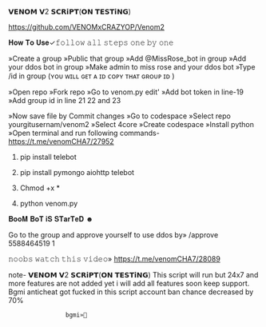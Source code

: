 𝗩𝗘𝗡𝗢𝗠 𝗩2 𝗦𝗖𝗥𝗶𝗣𝗧(𝗢𝗡 𝗧𝗘𝗦𝗧𝗶𝗡𝗚)

https://github.com/VENOMxCRAZYOP/Venom2

𝐇𝐨𝐰 𝐓𝐨 𝐔𝐬𝐞✓𝚏𝚘𝚕𝚕𝚘𝚠 𝚊𝚕𝚕 𝚜𝚝𝚎𝚙𝚜 
𝚘𝚗𝚎 𝚋𝚢 𝚘𝚗𝚎

»Create a group 
»Public that group
»Add @MissRose_bot in group
»Add your ddos bot in group
»Make admin to miss rose and your ddos bot
»Type /id in group (ʏᴏᴜ ᴡɪʟʟ ɢᴇᴛ ᴀ ɪᴅ ᴄᴏᴘʏ ᴛʜᴀᴛ ɢʀᴏᴜᴘ ɪᴅ )

»Open repo
»Fork repo 
»Go to venom.py edit'
»Add bot token in line-19
»Add group id in line 21 22 and 23

»Now save file by Commit changes
»Go to codespace 
»Select repo yourgitusernam/venom2
»Select 4core
»Create codespace
»Install python
»Open terminal and run following commands- https://t.me/venomCHA7/27952

1. pip install telebot

2. pip install pymongo aiohttp telebot

3. Chmod +x *

4. python venom.py

𝐁𝐨𝐨𝐌 𝐁𝐨𝐓 𝐢𝐒 𝐒𝐓𝐚𝐫𝐓𝐞𝐃 ☻︎

Go to the group and approve yourself to use ddos by»
/approve  5588464519 1

𝚗𝚘𝚘𝚋𝚜 𝚠𝚊𝚝𝚌𝚑 𝚝𝚑𝚒𝚜 𝚟𝚒𝚍𝚎𝚘» https://t.me/venomCHA7/28089

note-  𝗩𝗘𝗡𝗢𝗠 𝗩2 𝗦𝗖𝗥𝗶𝗣𝗧(𝗢𝗡 𝗧𝗘𝗦𝗧𝗶𝗡𝗚)
This script will run but 24x7 and more features are not added yet i will add all features soon keep support.
Bgmi anticheat got fucked in this script account ban chance decreased by 70%

                    bgmi»🤡
